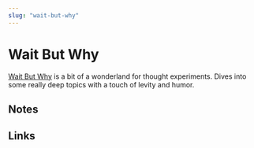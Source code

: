 ```yaml
---
slug: "wait-but-why"
---
```


# Wait But Why

[Wait But Why](https://waitbutwhy.com) is a bit of a wonderland for thought experiments. Dives into some really deep topics with a touch of levity and humor.

## Notes


## Links

